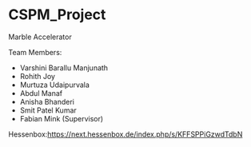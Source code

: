 # CSPM_Project
Marble Accelerator

Team Members:

- Varshini Barallu Manjunath
- Rohith Joy
- Murtuza Udaipurvala
- Abdul Manaf 
- Anisha Bhanderi
- Smit Patel Kumar
- Fabian Mink (Supervisor)


Hessenbox:https://next.hessenbox.de/index.php/s/KFFSPPiGzwdTdbN
